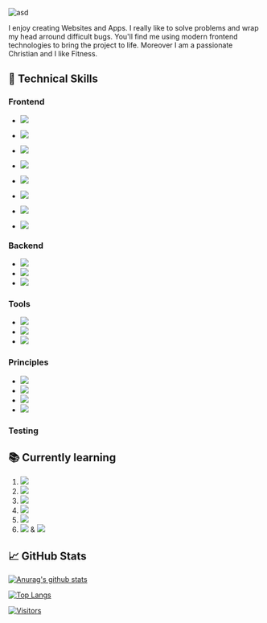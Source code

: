 ![asd](https://user-images.githubusercontent.com/45995648/148986147-8f6fc7d1-410a-401c-9ca9-df7ed7552486.png)

I enjoy creating Websites and Apps. I really like to solve problems and wrap my head arround difficult bugs. You'll find me using modern frontend technologies to bring the project to life. Moreover I am a passionate Christian and I like Fitness.

## 💼 Technical Skills

### Frontend

- ![](https://img.shields.io/badge/Style-HTML5-informational?style=flat&logo=HTML5&color=E34F26)
- ![](https://img.shields.io/badge/Style-CSS3-informational?style=flat&logo=CSS3&color=1572B6)
- ![](https://img.shields.io/badge/Style-SASS-informational?style=flat&logo=SASS&color=cc6598)
- ![](https://img.shields.io/badge/Style-Bootstrap-informational?style=flat&logo=Bootstrap&color=7952B3)

- ![](https://img.shields.io/badge/Code-JavaScript-informational?style=flat&logo=JavaScript&color=F7DF1E)
- ![](https://img.shields.io/badge/Code-React-informational?style=flat&logo=react&color=61DAFB)
- ![](https://img.shields.io/badge/Code-CRA-informational?style=flat&logo=createreactapp&color=09D3AC)
- ![](https://img.shields.io/badge/Code-Swift-informational?style=flat&logo=Swift&color=ef5238)


### Backend

- ![](https://img.shields.io/badge/Code-Node.js-informational?style=flat&logo=Node.js&color=82bb01)
- ![](https://img.shields.io/badge/Code-Express.js-informational?style=flat&logo=Express&color=333)
- ![](https://img.shields.io/badge/Database-MongoDB-informational?style=flat&logo=MongoDB&color=47a248)


### Tools

- ![](https://img.shields.io/badge/Tools-GitHub-informational?style=flat&logo=GitHub&color=181717)
- ![](https://img.shields.io/badge/Tools-NPM-informational?style=flat&logo=NPM&color=CB3837)
- ![](https://img.shields.io/badge/Tools-Netlify-informational?style=flat&logo=netlify&color=00C7B7)

### Principles 

- ![](https://img.shields.io/badge/Principles-OOP-informational?style=flat&logo=OOP&color=333)
- ![](https://img.shields.io/badge/Principles-DRY-informational?style=flat&logo=DRY&color=333)
- ![](https://img.shields.io/badge/Principles-ResponsiveDesign-informational?style=flat&logo=DRY&color=333)
- ![](https://img.shields.io/badge/Principles-MobileFirstDesign-informational?style=flat&logo=DRY&color=333)

### Testing



## 📚 Currently learning 

1. ![](https://img.shields.io/badge/Testing-Jasmine-informational?style=flat&logo=Jasmine&color=8b4182)
2. ![](https://img.shields.io/badge/Tools-Git-informational?style=flat&logo=Git&color=F05032)
3. ![](https://img.shields.io/badge/Principles-CleanCode-informational?style=flat&logo=CleanCode&color=333)
4. ![](https://img.shields.io/badge/Principles-Scrum-informational?style=flat&logo=Scrum&color=333)
5. ![](https://img.shields.io/badge/Code-Next.js-informational?style=flat&logo=nextdotjs&color=000000)
6. ![](https://img.shields.io/badge/Code-ReactNative-informational?style=flat&logo=Reactnative&color=06BCEE) & ![](https://img.shields.io/badge/Code-ReactRedux-informational?style=flat&logo=Redux&color=7850B7)

## 📈 GitHub Stats 

[![Anurag's github stats](https://github-readme-stats.vercel.app/api?username=maxschneidercodes)](https://github.com/maxschneidercodes)

[![Top Langs](https://github-readme-stats.vercel.app/api/top-langs/?username=maxschneidercodes&layout=compact)](https://github.com/maxschneidercodes)

[![Visitors](https://visitor-badge.glitch.me/badge?page_id=maxschneidercodes.maxschneidercodes)](https://maxschneidercodes.netlify.app/)
